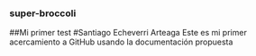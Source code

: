 ### super-broccoli
##Mi primer test
#Santiago Echeverri Arteaga
Este es mi primer acercamiento a GitHub usando la
documentación propuesta
